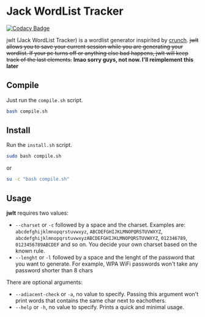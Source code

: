 # Jack WordList Tracker

[![Codacy Badge](https://api.codacy.com/project/badge/Grade/93b6e5a68b6041329d309f24bf705371)](https://app.codacy.com/app/jackrendor/jwlt?utm_source=github.com&utm_medium=referral&utm_content=jackrendor/jwlt&utm_campaign=Badge_Grade_Settings)

jwlt (Jack WordList Tracker) is a wordlist generator inspirited by [crunch](https://sourceforge.net/projects/crunch-wordlist/).
~~jwlt allows you to save your current session while you are generating your wordlist. If your pc turns off or anything else bad happens, jwlt will keep track of the last elements.~~ **lmao sorry guys, not now. I'll reimplement this later**

## Compile
Just run the `compile.sh` script.
```sh
bash compile.sh
```

## Install
Run the `install.sh` script.
```sh
sudo bash compile.sh
```

or

```sh
su -c "bash compile.sh"
```

## Usage

**jwlt** requires two values:
*  `--charset` or `-c` followed by a space and the charset. Examples are: `abcdefghijklmnopqrstuvwxyz`, `ABCDEFGHIJKLMNOPQRSTUVWXYZ`, `abcdefghijklmnopqrstuvwxyzABCDEFGHIJKLMNOPQRSTUVWXYZ`, `012346789`, `0123456789ABCDEF` and so on. You decide your own charset based on the known rule.
*  `--lenght` or `-l` followed by a space and the lenght of the password that you want to generate. For example, WPA WiFi passwords won't take any password shorter than 8 chars

There are optional arguments:
*  `--adiacent-check` or `-a`, no value to specify. Passing this argument won't print words that contains the same char next to eachothers.
*  `--help` or `-h`, no value to specify. Prints a quick and minimal usage.

 
